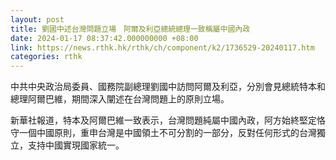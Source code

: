 ```yaml
---
layout: post
title: 劉國中述台灣問題立場　阿爾及利亞總統總理一致稱屬中國內政
date: 2024-01-17 08:37:42.000000000 +08:00
link: https://news.rthk.hk/rthk/ch/component/k2/1736529-20240117.htm
categories: rthk
---
```


中共中央政治局委員、國務院副總理劉國中訪問阿爾及利亞，分別會見總統特本和總理阿爾巴維，期間深入闡述在台灣問題上的原則立場。

新華社報道，特本及阿爾巴維一致表示，台灣問題純屬中國內政，阿方始終堅定恪守一個中國原則，重申台灣是中國領土不可分割的一部分，反對任何形式的台灣獨立，支持中國實現國家統一。
